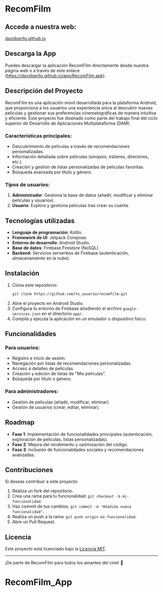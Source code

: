 # RecomFilm

## Accede a nuestra web:
[davidserllo.github.io](https://davidserllo.github.io/)

## Descarga la App
Puedes descargar la aplicación RecomFilm directamente desde nuestra página web o a través de este enlace (https://davidserllo.github.io/app/RecomFilm.apk).

## Descripción del Proyecto
RecomFilm es una aplicación móvil desarrollada para la plataforma Android, que proporciona a los usuarios una experiencia única al descubrir nuevas películas y gestionar sus preferencias cinematográficas de manera intuitiva y eficiente. Este proyecto fue diseñado como parte del trabajo final del ciclo superior de Desarrollo de Aplicaciones Multiplataforma (DAM).

### Características principales:
- Descubrimiento de películas a través de recomendaciones personalizadas.
- Información detallada sobre películas (sinopsis, tráileres, directores, etc.).
- Creación y gestión de listas personalizadas de películas favoritas.
- Búsqueda avanzada por título y género.

### Tipos de usuarios:
1. **Administrador**: Gestiona la base de datos (añadir, modificar y eliminar películas y usuarios).
2. **Usuario**: Explora y gestiona películas tras crear su cuenta.

## Tecnologías utilizadas
- **Lenguaje de programación**: Kotlin.
- **Framework de UI**: Jetpack Compose.
- **Entorno de desarrollo**: Android Studio.
- **Base de datos**: Firebase Firestore (NoSQL).
- **Backend**: Servicios serverless de Firebase (autenticación, almacenamiento en la nube).

## Instalación
1. Clona este repositorio:
   ```bash
   git clone https://github.com/tu_usuario/recomfilm.git
   ```
2. Abre el proyecto en Android Studio.
3. Configura tu entorno de Firebase añadiendo el archivo `google-services.json` en el directorio `app/`.
4. Compila y ejecuta la aplicación en un emulador o dispositivo físico.

## Funcionalidades
### Para usuarios:
- Registro e inicio de sesión.
- Navegación por listas de recomendaciones personalizadas.
- Acceso a detalles de películas.
- Creación y edición de listas de "Mis películas".
- Búsqueda por título o género.

### Para administradores:
- Gestión de películas (añadir, modificar, eliminar).
- Gestión de usuarios (crear, editar, eliminar).

## Roadmap
- **Fase 1**: Implementación de funcionalidades principales (autenticación, exploración de películas, listas personalizadas).
- **Fase 2**: Mejora del rendimiento y optimización del código.
- **Fase 3**: Inclusión de funcionalidades sociales y recomendaciones avanzadas.

## Contribuciones
Si deseas contribuir a este proyecto:
1. Realiza un fork del repositorio.
2. Crea una rama para tu funcionalidad: `git checkout -b mi-funcionalidad`.
3. Haz commit de tus cambios: `git commit -m "Añadida nueva funcionalidad"`.
4. Realiza un push a la rama: `git push origin mi-funcionalidad`.
5. Abre un Pull Request.

## Licencia
Este proyecto está licenciado bajo la [Licencia MIT](LICENSE).

---
¡De parte de RecomFilm para todos los amantes del cine! 🎥
# RecomFilm_App
